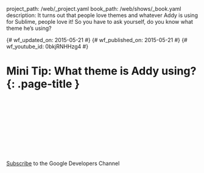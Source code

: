 project_path: /web/_project.yaml
book_path: /web/shows/_book.yaml
description: It turns out that people love themes and whatever Addy is using for Sublime, people love it!  So you have to ask yourself, do you know what theme he’s using?

{# wf_updated_on: 2015-05-21 #}
{# wf_published_on: 2015-05-21 #}
{# wf_youtube_id: 0bkjRNHHzg4 #}

# Mini Tip: What theme is Addy using? {: .page-title }


<div class="video-wrapper">
  <iframe class="devsite-embedded-youtube-video" data-video-id="0bkjRNHHzg4"
          data-autohide="1" data-showinfo="0" frameborder="0" allowfullscreen>
  </iframe>
</div>


[Subscribe](https://goo.gl/mQyv5L) to the Google Developers Channel
